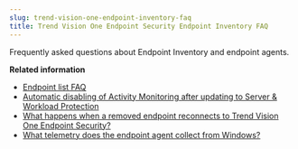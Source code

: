 ```yaml
---
slug: trend-vision-one-endpoint-inventory-faq
title: Trend Vision One Endpoint Security Endpoint Inventory FAQ
---
```


Frequently asked questions about Endpoint Inventory and endpoint agents.

**Related information**

- [Endpoint list FAQ](endpoint-list-faq.md "Frequently asked questions about the Endpoint Inventory list, columns, and agent statuses.")
- [Automatic disabling of Activity Monitoring after updating to Server & Workload Protection](auto-disable-activity-monitoring.md)
- [What happens when a removed endpoint reconnects to Trend Vision One Endpoint Security?](removed-endpoint-reconnects-faq.md)
- [What telemetry does the endpoint agent collect from Windows?](what-telemetry-collect-windows.md)
